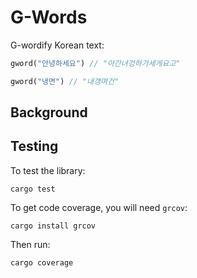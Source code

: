 # G-Words

G-wordify Korean text:

```rust
gword("안녕하세요") // "아간녀겅하가세게요고"

gword("냉면") // "내갱며건"
```

## Background

## Testing

To test the library:

```
cargo test
```

To get code coverage, you will need `grcov`:

```
cargo install grcov
```

Then run:

```
cargo coverage

```
